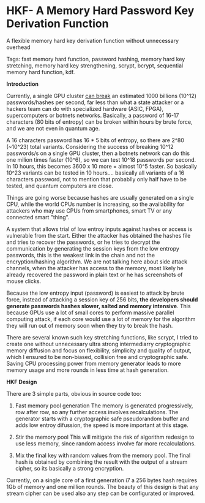 # HKF- A Memory Hard Password Key Derivation Function

A flexible memory hard key derivation function without unnecessary overhead

Tags: fast memory hard function, password hashing, memory hard key stretching, memory hard key strengthening, scrypt, bcrypt, sequential memory hard function, kdf.

<b>Introduction</b>

Currently, a single GPU cluster <a href="http://hackaday.com/2012/12/06/25-gpus-brute-force-348-billion-hashes-per-second-to-crack-your-passwords/">can break</a> an estimated 1000 billions (10^12) passwords/hashes per second, far less than what a state attacker or a hackers team can do with specialized hardware (ASIC, FPGA), supercomputers or botnets networks. Basically, a password of 16-17 characters (80 bits of entropy) can be broken within hours by brute force, and we are not even in quantum age.

A 16 characters password has 16 * 5 bits of entropy, so there are 2^80 (~10^23) total variants. Considering the success of breaking 10^12 passwords/s on a single GPU cluster, then a botnets network can do this one milion times faster (10^6), so we can test 10^18 passwords per second. In 10 hours, this becomes 3600 x 10 more = almost 10^5 faster. So basically 10^23 variants can be tested in 10 hours.... basically all variants of a 16 characters password, not to mention that probablly only half have to be tested, and quantum computers are close.

Things are going worse because hashes are usually generated on a single CPU, while the world CPUs number is increasing, so the availability for attackers who may use CPUs from smartphones, smart TV or any connected smart "thing".

A system that allows trial of low entroy inputs against hashes or access is vulnerable from the start. Either the attacker has obtained the hashes file and tries to recover the passwords, or he tries to decrypt the communication by generating the session keys from the low entropy passwords, this is the weakest link in the chain and not the encryption/hashing algorithm. We are not talking here about side attack channels, when the attacker has access to the memory, most likely he already recovered the password in plain text or he has screenshots of mouse clicks.

Because the low entropy input (password) is easiest to attack by brute force, instead of attacking a session key of 256 bits, <b>the developers should generate passwords hashes slower, salted and memory intensive</b>. This because GPUs use a lot of small cores to perform massive parallel computing attack, if each core would use a lot of memory for the algorithm they will run out of memory soon when they try to break the hash.

There are several known such key stretching functions, like scrypt, I tried to create one without unnecessary ultra strong intermediarry cryptographic memory diffusion and focus on flexibility, simplicity and quality of output, which I ensured to be non-biased, collision free and cryptographic safe. Saving CPU processing power from memory generator leads to more memory usage and more rounds in less time at hash generation.

<b>HKF Design</b>

There are 3 simple parts, obvious in source code too:

1. Fast memory pool generation
The memory is generated progressively, row after row, so any further access involves recalculations. The generator starts with a cryptographic safe pseudorandom buffer and adds low entroy difussion, the speed is more important at this stage.

2. Stir the memory pool
This will mitigate the risk of algorithm redesign to use less memory, since random access involve far more recalculations.

3. Mix the final key with random values from the memory pool.
The final hash is obtained by combining the result with the output of a stream cipher, so its basically a strong encryption.

Currently, on a single core of a first generation i7 a 256 bytes hash requires 1Gb of memory and one million rounds.
The beauty of this design is that any stream cipher can be used also any step can be configurated or improved.

